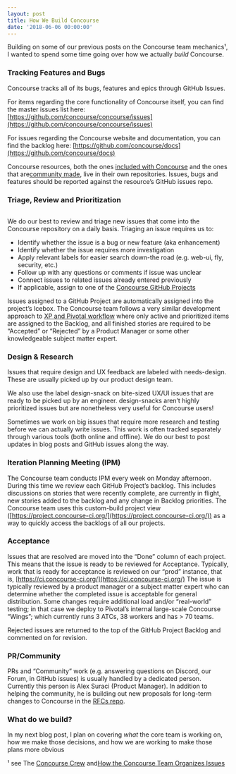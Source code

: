 ```yaml
---
layout: post
title: How We Build Concourse
date: '2018-06-06 00:00:00'
---
```


Building on some of our previous posts on the Concourse team mechanics¹, I wanted to spend some time going over how we actually _build_ Concourse.

### **Tracking Features and&nbsp;Bugs**

Concourse tracks all of its bugs, features and epics through GitHub Issues.

For items regarding the core functionality of Concourse itself, you can find the master issues list here: [https://github.com/concourse/concourse/issues](https://github.com/concourse/concourse/issues)

For issues regarding the Concourse website and documentation, you can find the backlog here: [https://github.com/concourse/docs](https://github.com/concourse/docs)

Concourse resources, both the ones [included with Concourse](https://concourse-ci.org/included-resources.html) and the ones that are[community made](https://concourse-ci.org/community-resources.html), live in their own repositories. Issues, bugs and features should be reported against the resource’s GitHub issues repo.

### **Triage, Review and Prioritization**
<figure class="kg-card kg-image-card"><img src="/assets/images/downloaded_images/How-We-Build-Concourse/0-OazVVQCEJfcfWaRZ" class="kg-image" alt loading="lazy"></figure>

We do our best to review and triage new issues that come into the Concourse repository on a daily basis. Triaging an issue requires us to:

- Identify whether the issue is a bug or new feature (aka enhancement)
- Identify whether the issue requires more investigation
- Apply relevant labels for easier search down-the road (e.g. web-ui, fly, security, etc.)
- Follow up with any questions or comments if issue was unclear
- Connect issues to related issues already entered previously
- If applicable, assign to one of the [Concourse GitHub Projects](https://github.com/orgs/concourse/projects)

Issues assigned to a GitHub Project are automatically assigned into the project’s Icebox. The Concourse team follows a very similar development approach to [XP and Pivotal workflow](https://www.pivotaltracker.com/help/articles/workflow_overview/) where only active and prioritized items are assigned to the Backlog, and all finished stories are required to be “Accepted” or “Rejected” by a Product Manager or some other knowledgeable subject matter expert.

### **Design &&nbsp;Research**

Issues that require design and UX feedback are labeled with needs-design. These are usually picked up by our product design team.

We also use the label design-snack on bite-sized UX/UI issues that are ready to be picked up by an engineer. design-snacks aren’t highly prioritized issues but are nonetheless very useful for Concourse users!

Sometimes we work on big issues that require more research and testing before we can actually write issues. This work is often tracked separately through various tools (both online and offline). We do our best to post updates in blog posts and GitHub issues along the way.

### **Iteration Planning Meeting&nbsp;(IPM)**

The Concourse team conducts IPM every week on Monday afternoon. During this time we review each GitHub Project’s backlog. This includes discussions on stories that were recently complete, are currently in flight, new stories added to the backlog and any change in Backlog priorities. The Concourse team uses this custom-build project view ([https://project.concourse-ci.org/](https://project.concourse-ci.org/)) as a way to quickly access the backlogs of all our projects.

### **Acceptance**

Issues that are resolved are moved into the “Done” column of each project. This means that the issue is ready to be reviewed for Acceptance. Typically, work that is ready for acceptance is reviewed on our “prod” instance, that is, [https://ci.concourse-ci.org/](https://ci.concourse-ci.org/) The issue is typically reviewed by a product manager or a subject matter expert who can determine whether the completed issue is acceptable for general distribution. Some changes require additional load and/or “real-world” testing; in that case we deploy to Pivotal’s internal large-scale Concourse “Wings”; which currently runs 3 ATCs, 38 workers and has \> 70 teams.

Rejected issues are returned to the top of the GitHub Project Backlog and commented on for revision.

### **PR/Community**

PRs and “Community” work (e.g. answering questions on Discord, our Forum, in GitHub issues) is usually handled by a dedicated person. Currently this person is Alex Suraci (Product Manager). In addition to helping the community, he is building out new proposals for long-term changes to Concourse in the [RFCs repo](https://github.com/concourse/rfcs/pulls).

### What do we&nbsp;build?

In my next blog post, I plan on covering _what_ the core team is working on, how we make those decisions, and how we are working to make those plans more obvious

¹ see The [Concourse Crew](https://medium.com/concourse-ci/the-concourse-crew-2017-fce7daeffe52) and[How the Concourse Team Organizes Issues](https://medium.com/concourse-ci/how-the-concourse-team-organize-issues-9393f3d4151a)

